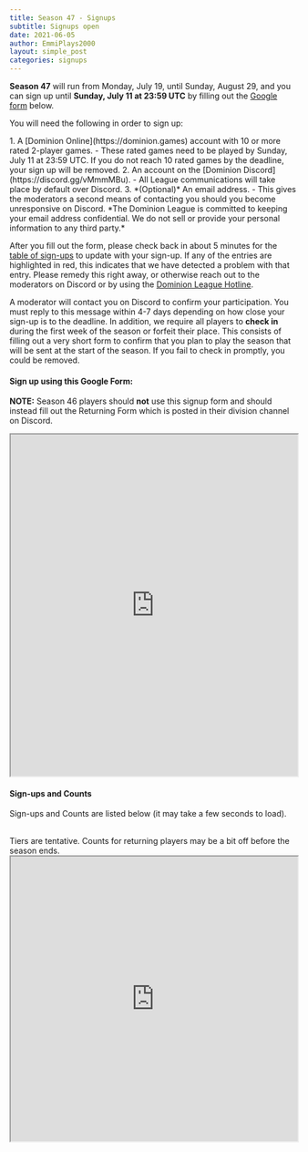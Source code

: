 ```yaml
---
title: Season 47 - Signups
subtitle: Signups open
date: 2021-06-05
author: EmmiPlays2000
layout: simple_post
categories: signups
---
```

**Season 47** will run from Monday, July 19, until Sunday, August 29, and you can sign up until **Sunday, July 11 at 23:59 UTC** by filling out the [Google form](#sign-up-using-this-google-form) below.

You will need the following in order to sign up:

<div class="instructions-div" markdown="1">
1. A [Dominion Online](https://dominion.games) account with 10 or more rated 2-player games.
- These rated games need to be played by Sunday, July 11 at 23:59 UTC. If you do not reach 10 rated games by the deadline, your sign up will be removed.
2. An account on the [Dominion Discord](https://discord.gg/vMmmMBu).
- All League communications will take place by default over Discord.
3. *(Optional)* An email address.
- This gives the moderators a second means of contacting you should you become unresponsive on Discord. *The Dominion League is committed to keeping your email address confidential. We do not sell or provide your personal information to any third party.*
</div>


After you fill out the form, please check back in about 5 minutes for the [table of sign-ups](#sign-ups-and-counts) to update with your sign-up. If any of the entries are highlighted in red, this indicates that we have detected a problem with that entry. Please remedy this right away, or otherwise reach out to the moderators on Discord or by using the [Dominion League Hotline](http://dominionleague.org/hotline).

A moderator will contact you on Discord to confirm your participation. You must reply to this message within 4-7 days depending on how close your sign-up is to the deadline. In addition, we require all players to **check in** during the first week of the season or forfeit their place. This consists of filling out a very short form to confirm that you plan to play the season that will be sent at the start of the season. If you fail to check in promptly, you could be removed.

#### Sign up using this Google Form:

**NOTE:** Season 46 players should **not** use this signup form and should instead fill out the Returning Form which is posted in their division channel on Discord.
<br>

<div class="sheets">

<iframe src="https://docs.google.com/forms/d/e/1FAIpQLSdsMyRcWbrmsa9J2fMgXSV560YGLidiqg2cdZy4OMpxjaudHQ/viewform?embedded=true" width="100%" height="600">Loading…</iframe>
</div>

#### Sign-ups and Counts

Sign-ups and Counts are listed below (it may take a few seconds to load).

<br>
Tiers are tentative. Counts for returning players may be a bit off before the season ends.

<div class="sheets">
  <iframe src="https://docs.google.com/spreadsheets/d/1i2BNBpSRjOBuxiFgBl87Yca1RMZOW8EKVYHC5PsqMfU/pubhtml" height="500" width="100%">Loading...</iframe>
</div>